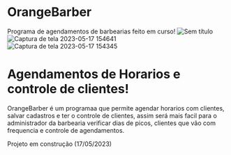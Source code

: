 # OrangeBarber
Programa de agendamentos de barbearias feito em curso! 
![Sem título](https://github.com/GabrielBoscaratto/OrangeBarber/assets/104937145/67013f00-f0ea-41ae-8f49-91a9d540256d)
![Captura de tela 2023-05-17 154641](https://github.com/GabrielBoscaratto/OrangeBarber/assets/104937145/93cab4ae-60c9-4db9-b24d-a564a5554b5d)
![Captura de tela 2023-05-17 154345](https://github.com/GabrielBoscaratto/OrangeBarber/assets/104937145/d783b978-754b-4d2f-8a14-1df6e92550b2)

# Agendamentos de Horarios e controle de clientes!

OrangeBarber é um programaa que permite agendar horarios com clientes, salvar cadastros e ter o controle de clientes, assim será mais facil para o administrador da barbearia verificar dias de picos, clientes que vão com frequencia e controle de agendamentos.

Projeto em construção (17/05/2023)
